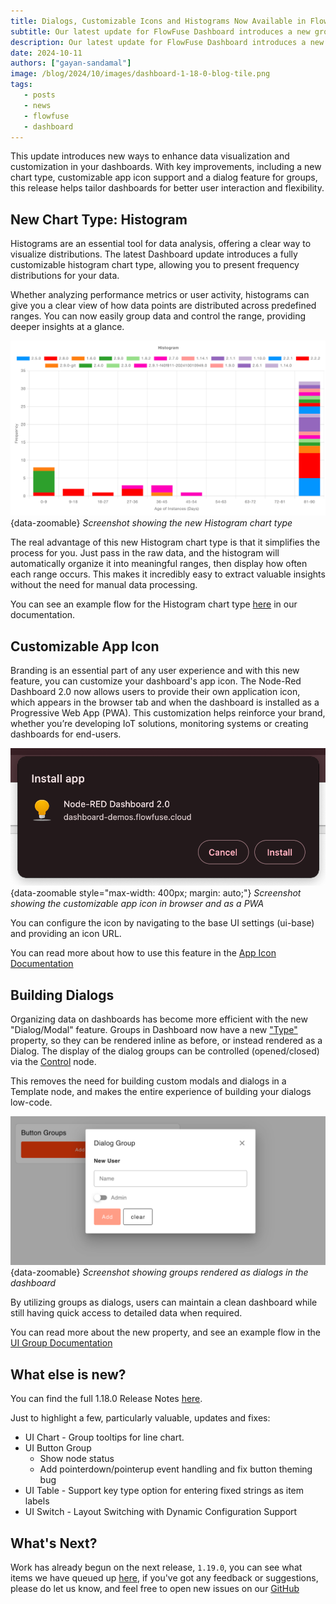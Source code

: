 ```yaml
---
title: Dialogs, Customizable Icons and Histograms Now Available in FlowFuse Dashboard
subtitle: Our latest update for FlowFuse Dashboard introduces a new group type, Dialog, a new chart variation, Histogram and customization support for the application icon.
description: Our latest update for FlowFuse Dashboard introduces a new group type, Dialog, a new chart variation, Histogram and customization support for the application icon.
date: 2024-10-11
authors: ["gayan-sandamal"]
image: /blog/2024/10/images/dashboard-1-18-0-blog-tile.png
tags:
   - posts
   - news
   - flowfuse
   - dashboard
---
```


This update introduces new ways to enhance data visualization and customization in your dashboards. With key improvements, including a new chart type, customizable app icon support and a dialog feature for groups, this release helps tailor dashboards for better user interaction and flexibility.

<!--more-->

## New Chart Type: Histogram

Histograms are an essential tool for data analysis, offering a clear way to visualize distributions. The latest Dashboard update introduces a fully customizable histogram chart type, allowing you to present frequency distributions for your data.

Whether analyzing performance metrics or user activity, histograms can give you a clear view of how data points are distributed across predefined ranges. You can now easily group data and control the range, providing deeper insights at a glance.

![Screenshot showing the new Histogram chart type](./images/chart-histogram.png){data-zoomable}
_Screenshot showing the new Histogram chart type_

The real advantage of this new Histogram chart type is that it simplifies the process for you. Just pass in the raw data, and the histogram will automatically organize it into meaningful ranges, then display how often each range occurs. This makes it incredibly easy to extract valuable insights without the need for manual data processing.

You can see an example flow for the Histogram chart type [here](https://dashboard.flowfuse.com/nodes/widgets/ui-chart.html#histograms) in our documentation.

## Customizable App Icon

Branding is an essential part of any user experience and with this new feature, you can customize your dashboard's app icon. The Node-Red Dashboard 2.0 now allows users to provide their own application icon, which appears in the browser tab and when the dashboard is installed as a Progressive Web App (PWA). This customization helps reinforce your brand, whether you’re developing IoT solutions, monitoring systems or creating dashboards for end-users.

![Screenshot showing the customizable app icon in browser and as a PWA](./images/app-icon-installation.png){data-zoomable style="max-width: 400px; margin: auto;"}
_Screenshot showing the customizable app icon in browser and as a PWA_

You can configure the icon by navigating to the base UI settings (ui-base) and providing an icon URL. 

You can read more about how to use this feature in the [App Icon Documentation](https://dashboard.flowfuse.com/nodes/config/ui-base.html#application-icon)

## Building Dialogs

Organizing data on dashboards has become more efficient with the new "Dialog/Modal" feature. Groups in Dashboard now have a new ["Type"](https://dashboard.flowfuse.com/nodes/config/ui-group.html#type) property, so they can be rendered inline as before, or instead rendered as a Dialog. The display of the dialog groups can be controlled (opened/closed) via the [Control](https://dashboard.flowfuse.com/nodes/widgets/ui-control.html#show-hide) node.

This removes the need for building custom modals and dialogs in a Template node, and makes the entire experience of building your dialogs low-code.

![Screenshot showing groups rendered as dialogs in the dashboard](./images/ui-group-type-dialog.png){data-zoomable}
_Screenshot showing groups rendered as dialogs in the dashboard_

By utilizing groups as dialogs, users can maintain a clean dashboard while still having quick access to detailed data when required. 

You can read more about the new property, and see an example flow in the [UI Group Documentation](https://dashboard.flowfuse.com/nodes/config/ui-group.html#type)

## What else is new?

You can find the full 1.18.0 Release Notes [here](https://github.com/FlowFuse/node-red-dashboard/releases/tag/v1.18.0).

Just to highlight a few, particularly valuable, updates and fixes:
 - UI Chart - Group tooltips for line chart.
 - UI Button Group
    - Show node status
    - Add pointerdown/pointerup event handling and fix button theming bug
 - UI Table - Support key type option for entering fixed strings as item labels
 - UI Switch - Layout Switching with Dynamic Configuration Support

## What's Next?

Work has already begun on the next release, `1.19.0`, you can see what items we have queued up [here](https://github.com/orgs/FlowFuse/projects/15/views/1), if you've got any feedback or suggestions, please do let us know, and feel free to open new issues on our [GitHub](https://github.com/FlowFuse/node-red-dashboard/issues)